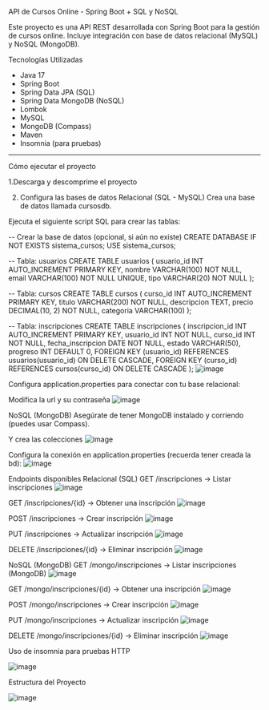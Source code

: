 API de Cursos Online - Spring Boot + SQL y NoSQL

Este proyecto es una API REST desarrollada con Spring Boot para la gestión de cursos online. Incluye integración con base de datos relacional (MySQL) y NoSQL (MongoDB).  

Tecnologías Utilizadas

- Java 17
- Spring Boot
- Spring Data JPA (SQL)
- Spring Data MongoDB (NoSQL)
- Lombok
- MySQL
- MongoDB (Compass)
- Maven
- Insomnia (para pruebas)

---


Cómo ejecutar el proyecto

1.Descarga y descomprime el proyecto

2. Configura las bases de datos
Relacional (SQL - MySQL)
Crea una base de datos llamada cursosdb.

Ejecuta el siguiente script SQL para crear las tablas:

-- Crear la base de datos (opcional, si aún no existe)
CREATE DATABASE IF NOT EXISTS sistema_cursos;
USE sistema_cursos;

-- Tabla: usuarios
CREATE TABLE usuarios (
    usuario_id INT AUTO_INCREMENT PRIMARY KEY,
    nombre VARCHAR(100) NOT NULL,
    email VARCHAR(100) NOT NULL UNIQUE,
    tipo VARCHAR(20) NOT NULL
);

-- Tabla: cursos
CREATE TABLE cursos (
    curso_id INT AUTO_INCREMENT PRIMARY KEY,
    titulo VARCHAR(200) NOT NULL,
    descripcion TEXT,
    precio DECIMAL(10, 2) NOT NULL,
    categoria VARCHAR(100)
);

-- Tabla: inscripciones
CREATE TABLE inscripciones (
    inscripcion_id INT AUTO_INCREMENT PRIMARY KEY,
    usuario_id INT NOT NULL,
    curso_id INT NOT NULL,
    fecha_inscripcion DATE NOT NULL,
    estado VARCHAR(50),
    progreso INT DEFAULT 0,
    FOREIGN KEY (usuario_id) REFERENCES usuarios(usuario_id)
        ON DELETE CASCADE,
    FOREIGN KEY (curso_id) REFERENCES cursos(curso_id)
        ON DELETE CASCADE
);
![image](https://github.com/user-attachments/assets/d50e920a-2af9-46c9-b39e-197908191ce8)


Configura application.properties para conectar con tu base relacional:

Modifica la url y su contraseña
![image](https://github.com/user-attachments/assets/65661599-a782-4f03-bb77-fe5231384380)


NoSQL (MongoDB)
Asegúrate de tener MongoDB instalado y corriendo (puedes usar Compass).

Y crea las colecciones
 ![image](https://github.com/user-attachments/assets/365b6865-ad46-48cf-9fb2-984cab498c77)


Configura la conexión en application.properties (recuerda tener creada la bd):
![image](https://github.com/user-attachments/assets/5575015a-3ca3-483e-a84a-e1a72ea1be0d)



 Endpoints disponibles
Relacional (SQL)
GET /inscripciones → Listar inscripciones
![image](https://github.com/user-attachments/assets/78bc1972-8d97-4085-b2e8-fbe94d2b1b06)

GET /inscripciones/{id} → Obtener una inscripción
![image](https://github.com/user-attachments/assets/bc240a2f-de34-4718-8d26-9b52b64e7299)


POST /inscripciones → Crear inscripción
![image](https://github.com/user-attachments/assets/c2ad2fa2-0cbb-4dc7-8a17-c1b8728a8431)


PUT /inscripciones → Actualizar inscripción
![image](https://github.com/user-attachments/assets/9bac6d54-c579-410c-8f32-ae8a45fb7bf1)


DELETE /inscripciones/{id} → Eliminar inscripción
![image](https://github.com/user-attachments/assets/c80d36c6-7273-40c7-9276-30bca98d6ee8)


NoSQL (MongoDB)
GET /mongo/inscripciones → Listar inscripciones (MongoDB)
![image](https://github.com/user-attachments/assets/8aa3a580-d37f-4d75-8a1c-7b2974d7f2b6)


GET /mongo/inscripciones/{id} → Obtener una inscripción
![image](https://github.com/user-attachments/assets/416246de-3d68-4810-910b-a24e96313f94)


POST /mongo/inscripciones → Crear inscripción
![image](https://github.com/user-attachments/assets/8dddf3ce-c90d-413d-aa55-01d020a46eb8)


PUT /mongo/inscripciones → Actualizar inscripción
![image](https://github.com/user-attachments/assets/fab85844-d3ba-4ac8-aae7-1aeaefe555b0)


DELETE /mongo/inscripciones/{id} → Eliminar inscripción
![image](https://github.com/user-attachments/assets/974a2760-5b78-409f-83d5-3618022ecbff)

Uso de insomnia para pruebas HTTP


![image](https://github.com/user-attachments/assets/97a77aff-28f6-4032-acc5-58952d4373ac)

Estructura del Proyecto


![image](https://github.com/user-attachments/assets/0de931df-4aa0-4a16-96bd-e7ef300b1d12)



